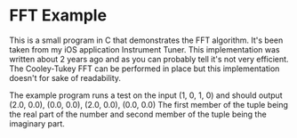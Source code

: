 # FFT Example

This is a small program in C that demonstrates the FFT algorithm. It's been taken from my iOS application Instrument Tuner.
This implementation was written about 2 years ago and as you can probably tell it's not very efficient. The Cooley-Tukey FFT can be performed in place but this implementation doesn't for sake of readability.

The example program runs a test on the input (1, 0, 1, 0) and should output (2.0, 0.0), (0.0, 0.0), (2.0, 0.0), (0.0, 0.0)
The first member of the tuple being the real part of the number and second member of the tuple being the imaginary part.
